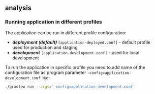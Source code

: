 ## analysis

### Running application in different profiles

The application can be run in different profile configuration:
- **_deployment (default)_** `[application-deployed.conf]` - default profile used for production and staging
- **_development_** `[application-development.conf]` - used for local development

To run the application in specific profile you need to add name of the configuration file as program parameter `-config=application-development.conf` like:
```sh
./gradlew run --args='-config=application-development.conf'